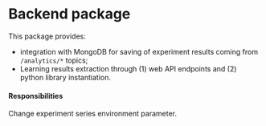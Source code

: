 # Backend package

This package provides:
* integration with MongoDB for saving of experiment results coming from `/analytics/*` topics;
* Learning results extraction through (1) web API endpoints and (2) python library instantiation.

#### Responsibilities
Change experiment series environment parameter.
